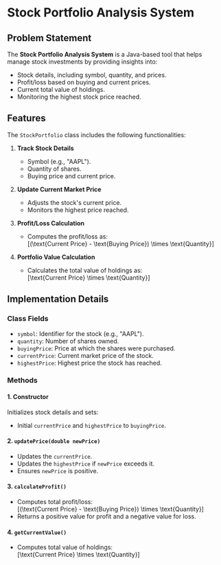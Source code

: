 # Stock Portfolio Analysis System

## Problem Statement
The **Stock Portfolio Analysis System** is a Java-based tool that helps manage stock investments by providing insights into:
- Stock details, including symbol, quantity, and prices.
- Profit/loss based on buying and current prices.
- Current total value of holdings.
- Monitoring the highest stock price reached.

## Features
The `StockPortfolio` class includes the following functionalities:
1. **Track Stock Details**
   - Symbol (e.g., "AAPL").
   - Quantity of shares.
   - Buying price and current price.

2. **Update Current Market Price**
   - Adjusts the stock's current price.
   - Monitors the highest price reached.

3. **Profit/Loss Calculation**
   - Computes the profit/loss as:  
     \[(\text{Current Price} - \text{Buying Price}) \times \text{Quantity}\]

4. **Portfolio Value Calculation**
   - Calculates the total value of holdings as:  
     \[\text{Current Price} \times \text{Quantity}\]

## Implementation Details

### Class Fields
- `symbol`: Identifier for the stock (e.g., "AAPL").
- `quantity`: Number of shares owned.
- `buyingPrice`: Price at which the shares were purchased.
- `currentPrice`: Current market price of the stock.
- `highestPrice`: Highest price the stock has reached.

### Methods
#### 1. Constructor
Initializes stock details and sets:
- Initial `currentPrice` and `highestPrice` to `buyingPrice`.

#### 2. `updatePrice(double newPrice)`
- Updates the `currentPrice`.
- Updates the `highestPrice` if `newPrice` exceeds it.
- Ensures `newPrice` is positive.

#### 3. `calculateProfit()`
- Computes total profit/loss:  
  \[(\text{Current Price} - \text{Buying Price}) \times \text{Quantity}\]
- Returns a positive value for profit and a negative value for loss.

#### 4. `getCurrentValue()`
- Computes total value of holdings:  
  \[\text{Current Price} \times \text{Quantity}\]
